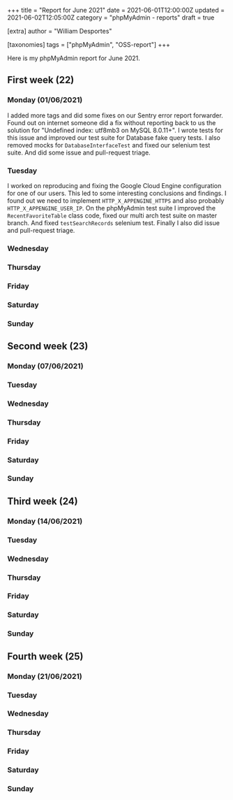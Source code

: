 +++
title = "Report for June 2021"
date = 2021-06-01T12:00:00Z
updated = 2021-06-02T12:05:00Z
category = "phpMyAdmin - reports"
draft = true

[extra]
author = "William Desportes"

[taxonomies]
tags = ["phpMyAdmin", "OSS-report"]
+++

Here is my phpMyAdmin report for June 2021.

<!-- more -->

## First week (22)

### Monday (01/06/2021)

I added more tags and did some fixes on our Sentry error report forwarder.
Found out on internet someone did a fix without reporting back to us the solution for "Undefined index: utf8mb3 on MySQL 8.0.11+". I wrote tests for this issue and improved our test suite for Database fake query tests.
I also removed mocks for `DatabaseInterfaceTest` and fixed our selenium test suite.
And did some issue and pull-request triage.

### Tuesday

I worked on reproducing and fixing the Google Cloud Engine configuration for one of our users.
This led to some interesting conclusions and findings.
I found out we need to implement `HTTP_X_APPENGINE_HTTPS` and also probably `HTTP_X_APPENGINE_USER_IP`.
On the phpMyAdmin test suite I improved the `RecentFavoriteTable` class code, fixed our multi arch test suite on master branch.
And fixed `testSearchRecords` selenium test. Finally I also did issue and pull-request triage.

### Wednesday

### Thursday

### Friday

### Saturday

### Sunday

## Second week (23)

### Monday (07/06/2021)

### Tuesday

### Wednesday

### Thursday

### Friday

### Saturday

### Sunday

## Third week (24)

### Monday (14/06/2021)

### Tuesday

### Wednesday

### Thursday

### Friday

### Saturday

### Sunday

## Fourth week (25)

### Monday (21/06/2021)

### Tuesday

### Wednesday

### Thursday

### Friday

### Saturday

### Sunday
